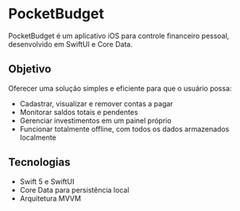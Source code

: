 # PocketBudget

PocketBudget é um aplicativo iOS para controle financeiro pessoal, desenvolvido em SwiftUI e Core Data.

## Objetivo

Oferecer uma solução simples e eficiente para que o usuário possa:

- Cadastrar, visualizar e remover contas a pagar
- Monitorar saldos totais e pendentes
- Gerenciar investimentos em um painel próprio
- Funcionar totalmente offline, com todos os dados armazenados localmente

## Tecnologias

- Swift 5 e SwiftUI  
- Core Data para persistência local  
- Arquitetura MVVM  
